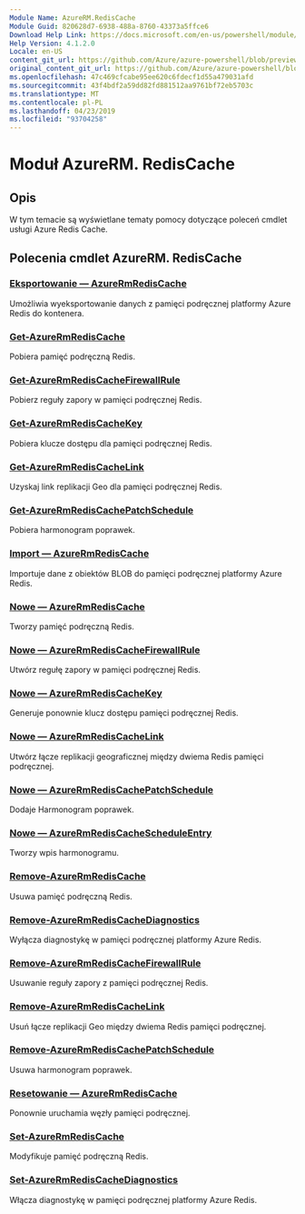 ```yaml
---
Module Name: AzureRM.RedisCache
Module Guid: 820628d7-6938-488a-8760-43373a5ffce6
Download Help Link: https://docs.microsoft.com/en-us/powershell/module/azurerm.rediscache
Help Version: 4.1.2.0
Locale: en-US
content_git_url: https://github.com/Azure/azure-powershell/blob/preview/src/ResourceManager/RedisCache/Commands.RedisCache/help/AzureRM.RedisCache.md
original_content_git_url: https://github.com/Azure/azure-powershell/blob/preview/src/ResourceManager/RedisCache/Commands.RedisCache/help/AzureRM.RedisCache.md
ms.openlocfilehash: 47c469cfcabe95ee620c6fdecf1d55a479031afd
ms.sourcegitcommit: 43f4bdf2a59dd82fd881512aa9761bf72eb5703c
ms.translationtype: MT
ms.contentlocale: pl-PL
ms.lasthandoff: 04/23/2019
ms.locfileid: "93704258"
---
```

# Moduł AzureRM. RedisCache
## Opis
W tym temacie są wyświetlane tematy pomocy dotyczące poleceń cmdlet usługi Azure Redis Cache.

## Polecenia cmdlet AzureRM. RedisCache
### [Eksportowanie — AzureRmRedisCache](Export-AzureRmRedisCache.md)
Umożliwia wyeksportowanie danych z pamięci podręcznej platformy Azure Redis do kontenera.

### [Get-AzureRmRedisCache](Get-AzureRmRedisCache.md)
Pobiera pamięć podręczną Redis.

### [Get-AzureRmRedisCacheFirewallRule](Get-AzureRmRedisCacheFirewallRule.md)
Pobierz reguły zapory w pamięci podręcznej Redis.

### [Get-AzureRmRedisCacheKey](Get-AzureRmRedisCacheKey.md)
Pobiera klucze dostępu dla pamięci podręcznej Redis.

### [Get-AzureRmRedisCacheLink](Get-AzureRmRedisCacheLink.md)
Uzyskaj link replikacji Geo dla pamięci podręcznej Redis.

### [Get-AzureRmRedisCachePatchSchedule](Get-AzureRmRedisCachePatchSchedule.md)
Pobiera harmonogram poprawek.

### [Import — AzureRmRedisCache](Import-AzureRmRedisCache.md)
Importuje dane z obiektów BLOB do pamięci podręcznej platformy Azure Redis.

### [Nowe — AzureRmRedisCache](New-AzureRmRedisCache.md)
Tworzy pamięć podręczną Redis.

### [Nowe — AzureRmRedisCacheFirewallRule](New-AzureRmRedisCacheFirewallRule.md)
Utwórz regułę zapory w pamięci podręcznej Redis.

### [Nowe — AzureRmRedisCacheKey](New-AzureRmRedisCacheKey.md)
Generuje ponownie klucz dostępu pamięci podręcznej Redis.

### [Nowe — AzureRmRedisCacheLink](New-AzureRmRedisCacheLink.md)
Utwórz łącze replikacji geograficznej między dwiema Redis pamięci podręcznej.

### [Nowe — AzureRmRedisCachePatchSchedule](New-AzureRmRedisCachePatchSchedule.md)
Dodaje Harmonogram poprawek.

### [Nowe — AzureRmRedisCacheScheduleEntry](New-AzureRmRedisCacheScheduleEntry.md)
Tworzy wpis harmonogramu.

### [Remove-AzureRmRedisCache](Remove-AzureRmRedisCache.md)
Usuwa pamięć podręczną Redis.

### [Remove-AzureRmRedisCacheDiagnostics](Remove-AzureRmRedisCacheDiagnostics.md)
Wyłącza diagnostykę w pamięci podręcznej platformy Azure Redis.

### [Remove-AzureRmRedisCacheFirewallRule](Remove-AzureRmRedisCacheFirewallRule.md)
Usuwanie reguły zapory z pamięci podręcznej Redis.

### [Remove-AzureRmRedisCacheLink](Remove-AzureRmRedisCacheLink.md)
Usuń łącze replikacji Geo między dwiema Redis pamięci podręcznej.

### [Remove-AzureRmRedisCachePatchSchedule](Remove-AzureRmRedisCachePatchSchedule.md)
Usuwa harmonogram poprawek.

### [Resetowanie — AzureRmRedisCache](Reset-AzureRmRedisCache.md)
Ponownie uruchamia węzły pamięci podręcznej.

### [Set-AzureRmRedisCache](Set-AzureRmRedisCache.md)
Modyfikuje pamięć podręczną Redis.

### [Set-AzureRmRedisCacheDiagnostics](Set-AzureRmRedisCacheDiagnostics.md)
Włącza diagnostykę w pamięci podręcznej platformy Azure Redis.

